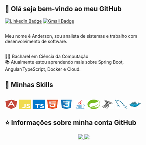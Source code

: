 ## 👋 Olá seja bem-vindo ao meu GitHub

[![Linkedin Badge](https://img.shields.io/badge/-Anderson-blue?style=flat-square&logo=Linkedin&logoColor=white&link=https://www.linkedin.com/in/anderson-sfoliveira/)](https://www.linkedin.com/in/anderson-sfoliveira/)
[![Gmail Badge](https://img.shields.io/badge/-anderson.sfoliveira@gmail.com-c14438?style=flat-square&logo=Gmail&logoColor=white&link=mailto:anderson.sfoliveira@gmail.com)](mailto:anderson.sfoliveira@gmail.com)

<br/>Meu nome é Anderson, sou analista de sistemas e trabalho com desenvolvimento de software.

<br/>👨‍🎓 Bacharel em Ciência da Computação
<br/>📚 Atualmente estou aprendendo mais sobre Spring Boot, Angular/TypeScript, Docker e Cloud.

## 🚀 Minhas Skills

<div style="display: inline_block"><br>
  <img align="center" alt="readme-Angular" height="30" width="40" src="https://raw.githubusercontent.com/devicons/devicon/master/icons/angularjs/angularjs-plain.svg">
  <img align="center" alt="readme-Js" height="30" width="40" src="https://raw.githubusercontent.com/devicons/devicon/master/icons/javascript/javascript-plain.svg">
  <img align="center" alt="readme-Ts" height="30" width="40" src="https://raw.githubusercontent.com/devicons/devicon/master/icons/typescript/typescript-plain.svg">
  <img align="center" alt="readme-HTML" height="30" width="40" src="https://raw.githubusercontent.com/devicons/devicon/master/icons/html5/html5-original.svg">
  <img align="center" alt="readme-CSS" height="30" width="40" src="https://raw.githubusercontent.com/devicons/devicon/master/icons/css3/css3-original.svg">
  <img align="center" alt="readme-Java" height="30" width="40" src="https://raw.githubusercontent.com/devicons/devicon/master/icons/java/java-original.svg">
  <img align="center" alt="readme-Spring" height="30" width="40" src="https://raw.githubusercontent.com/devicons/devicon/master/icons/spring/spring-original.svg">
  <img align="center" alt="readme-MSQLS" height="30" width="40" src="https://raw.githubusercontent.com/devicons/devicon/master/icons/microsoftsqlserver/microsoftsqlserver-plain.svg">
  <img align="center" alt="readme-MSQLS" height="30" width="40" src="https://raw.githubusercontent.com/devicons/devicon/master/icons/mysql/mysql-plain.svg">
  <img align="center" alt="readme-MSQLS" height="30" width="40" src="https://raw.githubusercontent.com/devicons/devicon/master/icons/docker/docker-original.svg">
</div>

## ⭐ Informações sobre minha conta GitHub

<div align="center">
  <a href="https://github.com/anderson-sfoliveira">
  <img height="180em" src="https://github-readme-stats.vercel.app/api?username=anderson-sfoliveira&show_icons=true&theme=default&include_all_commits=true&count_private=true"/>
  <img height="180em" src="https://github-readme-stats.vercel.app/api/top-langs/?username=anderson-sfoliveira&layout=compact&langs_count=7&theme=default"/>
</div>
